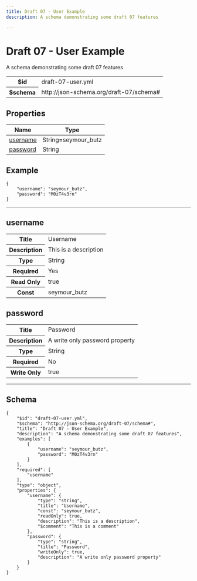 ```yaml
---
title: Draft 07 - User Example
description: A schema demonstrating some draft 07 features

---
```



# Draft 07 - User Example

<p>A schema demonstrating some draft 07 features</p>

<table>
<tbody>
<tr><th>$id</th><td>draft-07-user.yml</td></tr>
<tr><th>$schema</th><td>http://json-schema.org/draft-07/schema#</td></tr>
</tbody>
</table>

## Properties

<table class="jssd-properties-table"><thead><tr><th colspan="2">Name</th><th>Type</th></tr></thead><tbody><tr><td colspan="2"><a href="#username">username</a></td><td>String=seymour_butz</td></tr><tr><td colspan="2"><a href="#password">password</a></td><td>String</td></tr></tbody></table>


## Example
```
{
    "username": "seymour_butz",
    "password": "M0zT4v3rn"
}
```

<hr />


## username


<table class="jssd-property-table">
  <tbody>
    <tr>
      <th>Title</th>
      <td colspan="2">Username</td>
    </tr>
    <tr>
      <th>Description</th>
      <td colspan="2">This is a description</td>
    </tr>
    <tr><th>Type</th><td colspan="2">String</td></tr>
    <tr>
      <th>Required</th>
      <td colspan="2">Yes</td>
    </tr>
    <tr>
      <th>Read Only</th>
      <td colspan="2">true</td>
    </tr>
    <tr>
      <th>Const</th>
      <td colspan="2">seymour_butz</td>
    </tr>
  </tbody>
</table>




## password


<table class="jssd-property-table">
  <tbody>
    <tr>
      <th>Title</th>
      <td colspan="2">Password</td>
    </tr>
    <tr>
      <th>Description</th>
      <td colspan="2">A write only password property</td>
    </tr>
    <tr><th>Type</th><td colspan="2">String</td></tr>
    <tr>
      <th>Required</th>
      <td colspan="2">No</td>
    </tr>
    <tr>
      <th>Write Only</th>
      <td colspan="2">true</td>
    </tr>
    
  </tbody>
</table>









<hr />

## Schema
```
{
    "$id": "draft-07-user.yml",
    "$schema": "http://json-schema.org/draft-07/schema#",
    "title": "Draft 07 - User Example",
    "description": "A schema demonstrating some draft 07 features",
    "examples": [
        {
            "username": "seymour_butz",
            "password": "M0zT4v3rn"
        }
    ],
    "required": [
        "username"
    ],
    "type": "object",
    "properties": {
        "username": {
            "type": "string",
            "title": "Username",
            "const": "seymour_butz",
            "readOnly": true,
            "description": "This is a description",
            "$comment": "This is a comment"
        },
        "password": {
            "type": "string",
            "title": "Password",
            "writeOnly": true,
            "description": "A write only password property"
        }
    }
}
```


